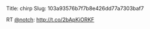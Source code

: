 Title: chirp
Slug: 103a93576b7f7b8e426dd77a7303baf7

RT <a href="http://twitter.com/notch">@notch</a>: <a href="http://t.co/2bApKiORKF">http://t.co/2bApKiORKF</a>

